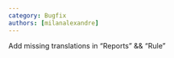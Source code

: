 ```yaml
---
category: Bugfix
authors: [milanalexandre]
---
```


Add missing translations in “Reports” && “Rule”

